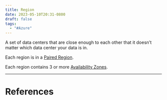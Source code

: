 ```yaml
---
title: Region
date: 2023-05-10T20:31-0800
draft: false
tags:
  - "#Azure"
---
```


A set of data centers that are close enough to each other that it doesn’t matter which data center your data is in.

Each region is in a [Paired Region](/notes/computer/microsoft/azure/region/paired-region).

Each region contains 3 or more [Availability Zones](/notes/computer/microsoft/azure/region/availability-zones).


---
# References
